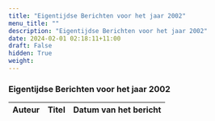 ```yaml
---
title: "Eigentijdse Berichten voor het jaar 2002"
menu_title: ""
description: "Eigentijdse Berichten voor het jaar 2002"
date: 2024-02-01 02:18:11+11:00
draft: False
hidden: True
weight: 
---
```

### Eigentijdse Berichten voor het jaar 2002

**Auteur** | **Titel** | **Datum van het bericht**
---|---|---
